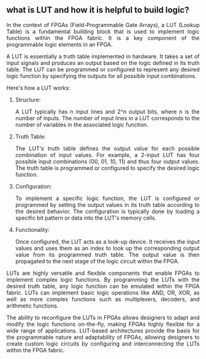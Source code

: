 ## what is LUT and how it is helpful to build logic?

<p align="justify">In the context of FPGAs (Field-Programmable Gate Arrays), a LUT (Lookup Table) is a fundamental building block that is used to implement logic functions within the FPGA fabric. It is a key component of the programmable logic elements in an FPGA.</p>

<p align="justify">A LUT is essentially a truth table implemented in hardware. It takes a set of input signals and produces an output based on the logic defined in its truth table. The LUT can be programmed or configured to represent any desired logic function by specifying the outputs for all possible input combinations.</p>

Here's how a LUT works:

1. Structure: <p align="justify">A LUT typically has n input lines and 2^n output bits, where n is the number of inputs. The number of input lines in a LUT corresponds to the number of variables in the associated logic function.</p>

2. Truth Table: <p align="justify">The LUT's truth table defines the output value for each possible combination of input values. For example, a 2-input LUT has four possible input combinations (00, 01, 10, 11) and thus four output values. The truth table is programmed or configured to specify the desired logic function.</p>

3. Configuration: <p align="justify">To implement a specific logic function, the LUT is configured or programmed by setting the output values in its truth table according to the desired behavior. The configuration is typically done by loading a specific bit pattern or data into the LUT's memory cells.</p>

4. Functionality: <p align="justify">Once configured, the LUT acts as a look-up device. It receives the input values and uses them as an index to look up the corresponding output value from its programmed truth table. The output value is then propagated to the next stage of the logic circuit within the FPGA.</p>

<p align="justify">LUTs are highly versatile and flexible components that enable FPGAs to implement complex logic functions. By programming the LUTs with the desired truth table, any logic function can be emulated within the FPGA fabric. LUTs can implement basic logic operations like AND, OR, XOR, as well as more complex functions such as multiplexers, decoders, and arithmetic functions.</p>

<p align="justify">The ability to reconfigure the LUTs in FPGAs allows designers to adapt and modify the logic functions on-the-fly, making FPGAs highly flexible for a wide range of applications. LUT-based architectures provide the basis for the programmable nature and adaptability of FPGAs, allowing designers to create custom logic circuits by configuring and interconnecting the LUTs within the FPGA fabric.</p>
